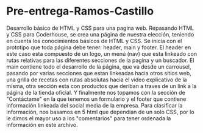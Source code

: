 # Pre-entrega-Ramos-Castillo
Desarrollo básico de HTML y CSS para una pagina web.
Repasando HTML y CSS para Coderhouse, se crea una página de nuestra elección, teniendo en cuenta los conocimientos básicos de HTML y CSS.
Se inicia con el prototipo que toda página debe tener: header, main y footer.
El header en este caso esta compuesto de un logo, un menú (nav) que esta linkeado con rutas relativas para las diferentes secciones de la pagina y un buscador.
El main contiene todo el desarrollo de la página, que va desde un carrousel, pasando por varias secciones que estan linkeadas hacia otros sitios web, una grilla 
de recetas con rutas absolutas hacia el video explicativo de la misma, otra sección esta con productos que deriban a traves de un link a la página de la tienda oficial.
Y finalmente nos topamos con la sección de "Contáctame" en la que tenemos un formulario y el footer que contiene información linkeada del social media de la empresa.
Para clasificar la información, nos basamos en 5 html que dependian de un solo CSS, por lo le dimos el mayor uso a los "comentarios" para tener ordenada la información en este archivo.
